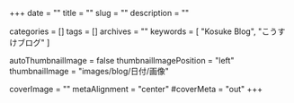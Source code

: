 +++
date = ""
title = ""
slug = ""
description = ""

categories = []
tags = []
archives = ""
keywords = [
	"Kosuke Blog",
	"こうすけブログ"
]

autoThumbnailImage = false
thumbnailImagePosition = "left"
thumbnailImage = "images/blog/日付/画像"

coverImage = ""
metaAlignment = "center"
#coverMeta = "out"
+++